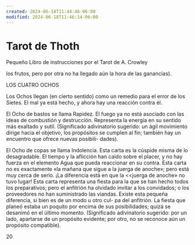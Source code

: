 ```yaml
---
created: 2024-06-18T11:44:46-06:00
modified: 2024-06-18T11:46:14-06:00
---
```


# Tarot de Thoth

Pequeño Libro de instrucciones por el Tarot de A. Crowley

los frutos, pero por otra no ha llegado aún la hora de las ganancias).

LOS CUATRO OCHOS

Los Ochos llegan (en cierto sentido) como un remedio para el error de los Sietes. El mal ya está hecho, y ahora hay una reacción contra él.

El Ocho de bastos se llama Rapidez. El fuego ya no está asociado con las ideas de combustión y destrucción. Representa la energía en su sentido más exaltado y sutil. (Significado adivinatorio sugerido: un ágil movimiento dirige hacia el objetivo, los propósitos se cumplen al fin; también hay un encuentro que ofrece nuevas posibili- dades).

El Ocho de copas se llama Indolencia. Esta carta es la cúspide misma de lo desagradable. El tiempo y la aflicción han caído sobre el placer, y no hay fuerza en el elemento Agua que pueda reaccionar en su contra. Esta carta no es exactamente «la mañana que sigue a la juerga de anoche»; pero está muy cerca de serlo. ¡La diferencia está en que la <<juerga de anoche» no tuvo lugar! Esta carta representa una fiesta para la que se han hecho todos los preparativos; pero el anfitrión ha olvidado invitar a los convidados; o los proveedores no han suministrado las viandas. Existe esta pequeña diferencia, si bien es de un modo u otro cul- pa del anfitrión. La fiesta que planeó estaba un poquito por encima de sus posibilidades; quizá se desanimó en el último momento. (Significado adivinatorio sugerido: por un lado, apartarse de un propósito evidente; por otro, no se reconoce aún un propósito compatible).

20
